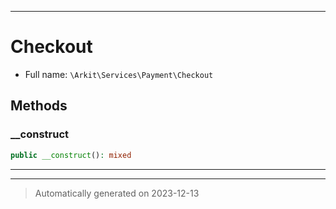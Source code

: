 ***

# Checkout





* Full name: `\Arkit\Services\Payment\Checkout`




## Methods


### __construct



```php
public __construct(): mixed
```












***


***
> Automatically generated on 2023-12-13
